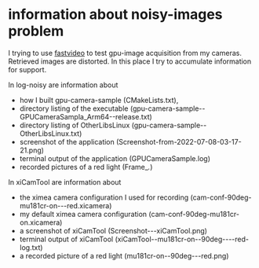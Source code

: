 # information about noisy-images problem

I trying to use [fastvideo](https://github.com/fastvideo/gpu-camera-sample) to test gpu-image acquisition from my cameras.
Retrieved images are distorted. In this place I try to accumulate information for support.

In log-noisy are information about
* how I built gpu-camera-sample (CMakeLists.txt),
* directory listing of the executable (gpu-camera-sample--GPUCameraSampla_Arm64--release.txt)
* directory listing of OtherLibsLinux (gpu-camera-sample--OtherLibsLinux.txt)
* screenshot of the application (Screenshot-from-2022-07-08-03-17-21.png)
* terminal output of the application (GPUCameraSample.log)
* recorded pictures of a red light (Frame_*.*)

In xiCamTool are information about
* the ximea camera configuration I used for recording (cam-conf-90deg-mu181cr-on---red.xicamera)
* my default ximea camera configuration (cam-conf-90deg-mu181cr-on.xicamera)
* a screenshot of xiCamTool (Screenshot---xiCamTool.png)
* terminal output of xiCamTool (xiCamTool--mu181cr-on--90deg----red-log.txt)
* a recorded picture of a red light (mu181cr-on--90deg---red.png)